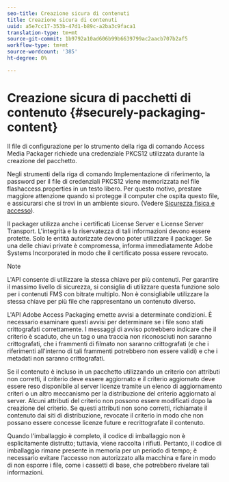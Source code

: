 ```yaml
---
seo-title: Creazione sicura di contenuti
title: Creazione sicura di contenuti
uuid: a5e7cc17-353b-47d1-b89c-a2ba3c9faca1
translation-type: tm+mt
source-git-commit: 1b9792a10ad606b99b6639799ac2aacb707b2af5
workflow-type: tm+mt
source-wordcount: '385'
ht-degree: 0%

---
```



# Creazione sicura di pacchetti di contenuto {#securely-packaging-content}

Il file di configurazione per lo strumento della riga di comando  Access Media Packager richiede una credenziale PKCS12 utilizzata durante la creazione del pacchetto.

Negli strumenti della riga di comando Implementazione di riferimento, la password per il file di credenziali PKCS12 viene memorizzata nel file flashaccess.properties in un testo libero. Per questo motivo, prestare maggiore attenzione quando si protegge il computer che ospita questo file, e assicurarsi che si trovi in un ambiente sicuro. (Vedere [Sicurezza fisica e accesso](../../aaxs-secure-deployment-guidelines/physical-sec-and-access.md)).

Il packager utilizza anche i certificati License Server e License Server Transport. L&#39;integrità e la riservatezza di tali informazioni devono essere protette. Solo le entità autorizzate devono poter utilizzare il packager. Se una delle chiavi private è compromessa, informa immediatamente Adobe Systems Incorporated in modo che il certificato possa essere revocato.

>[!NOTE]
>
>L&#39;API consente di utilizzare la stessa chiave per più contenuti. Per garantire il massimo livello di sicurezza, si consiglia di utilizzare questa funzione solo per i contenuti FMS con bitrate multiplo. Non è consigliabile utilizzare la stessa chiave per più file che rappresentano un contenuto diverso.

L&#39;API  Adobe Access Packaging emette avvisi a determinate condizioni. È necessario esaminare questi avvisi per determinare se i file sono stati crittografati correttamente. I messaggi di avviso potrebbero indicare che il criterio è scaduto, che un tag o una traccia non riconosciuti non saranno crittografati, che i frammenti di filmato non saranno crittografati (e che i riferimenti all&#39;interno di tali frammenti potrebbero non essere validi) e che i metadati non saranno crittografati.

Se il contenuto è incluso in un pacchetto utilizzando un criterio con attributi non corretti, il criterio deve essere aggiornato e il criterio aggiornato deve essere reso disponibile al server licenze tramite un elenco di aggiornamento criteri o un altro meccanismo per la distribuzione del criterio aggiornato al server. Alcuni attributi del criterio non possono essere modificati dopo la creazione del criterio. Se questi attributi non sono corretti, richiamate il contenuto dai siti di distribuzione, revocate il criterio in modo che non possano essere concesse licenze future e recrittografate il contenuto.

Quando l&#39;imballaggio è completo, il codice di imballaggio non è esplicitamente distrutto; tuttavia, viene raccolta i rifiuti. Pertanto, il codice di imballaggio rimane presente in memoria per un periodo di tempo; è necessario evitare l&#39;accesso non autorizzato alla macchina e fare in modo di non esporre i file, come i cassetti di base, che potrebbero rivelare tali informazioni.
